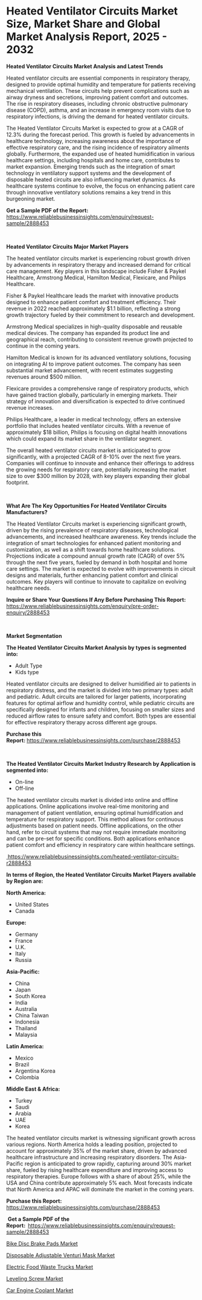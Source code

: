 <p><h1>Heated Ventilator Circuits Market Size, Market Share and Global Market Analysis Report, 2025 - 2032</h1></p><p><strong>Heated Ventilator Circuits Market Analysis and Latest Trends</strong></p>
<p><p>Heated ventilator circuits are essential components in respiratory therapy, designed to provide optimal humidity and temperature for patients receiving mechanical ventilation. These circuits help prevent complications such as airway dryness and secretions, improving patient comfort and outcomes. The rise in respiratory diseases, including chronic obstructive pulmonary disease (COPD), asthma, and an increase in emergency room visits due to respiratory infections, is driving the demand for heated ventilator circuits.</p><p>The Heated Ventilator Circuits Market is expected to grow at a CAGR of 12.3% during the forecast period. This growth is fueled by advancements in healthcare technology, increasing awareness about the importance of effective respiratory care, and the rising incidence of respiratory ailments globally. Furthermore, the expanded use of heated humidification in various healthcare settings, including hospitals and home care, contributes to market expansion. Emerging trends such as the integration of smart technology in ventilatory support systems and the development of disposable heated circuits are also influencing market dynamics. As healthcare systems continue to evolve, the focus on enhancing patient care through innovative ventilatory solutions remains a key trend in this burgeoning market.</p></p>
<p><strong>Get a Sample PDF of the Report:&nbsp;</strong> <a href="https://www.reliablebusinessinsights.com/enquiry/request-sample/2888453?utm_campaign=1847&utm_medium=2&utm_source=Github&utm_content=ia&utm_term=14032025&utm_id=heated-ventilator-circuits">https://www.reliablebusinessinsights.com/enquiry/request-sample/2888453</a></p>
<p>&nbsp;</p>
<p><strong>Heated Ventilator Circuits Major Market Players</strong></p>
<p><p>The heated ventilator circuits market is experiencing robust growth driven by advancements in respiratory therapy and increased demand for critical care management. Key players in this landscape include Fisher & Paykel Healthcare, Armstrong Medical, Hamilton Medical, Flexicare, and Philips Healthcare.</p><p>Fisher & Paykel Healthcare leads the market with innovative products designed to enhance patient comfort and treatment efficiency. Their revenue in 2022 reached approximately $1.1 billion, reflecting a strong growth trajectory fueled by their commitment to research and development.</p><p>Armstrong Medical specializes in high-quality disposable and reusable medical devices. The company has expanded its product line and geographical reach, contributing to consistent revenue growth projected to continue in the coming years.</p><p>Hamilton Medical is known for its advanced ventilatory solutions, focusing on integrating AI to improve patient outcomes. The company has seen substantial market advancement, with recent estimates suggesting revenues around $500 million.</p><p>Flexicare provides a comprehensive range of respiratory products, which have gained traction globally, particularly in emerging markets. Their strategy of innovation and diversification is expected to drive continued revenue increases.</p><p>Philips Healthcare, a leader in medical technology, offers an extensive portfolio that includes heated ventilator circuits. With a revenue of approximately $18 billion, Philips is focusing on digital health innovations which could expand its market share in the ventilator segment.</p><p>The overall heated ventilator circuits market is anticipated to grow significantly, with a projected CAGR of 8-10% over the next five years. Companies will continue to innovate and enhance their offerings to address the growing needs for respiratory care, potentially increasing the market size to over $300 million by 2028, with key players expanding their global footprint.</p></p>
<p>&nbsp;</p>
<p><strong>What Are The Key Opportunities For Heated Ventilator Circuits Manufacturers?</strong></p>
<p><p>The Heated Ventilator Circuits market is experiencing significant growth, driven by the rising prevalence of respiratory diseases, technological advancements, and increased healthcare awareness. Key trends include the integration of smart technologies for enhanced patient monitoring and customization, as well as a shift towards home healthcare solutions. Projections indicate a compound annual growth rate (CAGR) of over 5% through the next five years, fueled by demand in both hospital and home care settings. The market is expected to evolve with improvements in circuit designs and materials, further enhancing patient comfort and clinical outcomes. Key players will continue to innovate to capitalize on evolving healthcare needs.</p></p>
<p><strong>Inquire or Share Your Questions If Any Before Purchasing This Report:</strong> <a href="https://www.reliablebusinessinsights.com/enquiry/pre-order-enquiry/2888453?utm_campaign=1847&utm_medium=2&utm_source=Github&utm_content=ia&utm_term=14032025&utm_id=heated-ventilator-circuits">https://www.reliablebusinessinsights.com/enquiry/pre-order-enquiry/2888453</a></p>
<p>&nbsp;</p>
<p><strong>Market Segmentation</strong></p>
<p><strong>The Heated Ventilator Circuits Market Analysis by types is segmented into:</strong></p>
<p><ul><li>Adult Type</li><li>Kids type</li></ul></p>
<p><p>Heated ventilator circuits are designed to deliver humidified air to patients in respiratory distress, and the market is divided into two primary types: adult and pediatric. Adult circuits are tailored for larger patients, incorporating features for optimal airflow and humidity control, while pediatric circuits are specifically designed for infants and children, focusing on smaller sizes and reduced airflow rates to ensure safety and comfort. Both types are essential for effective respiratory therapy across different age groups.</p></p>
<p><strong>Purchase this Report:&nbsp;</strong><a href="https://www.reliablebusinessinsights.com/purchase/2888453?utm_campaign=1847&utm_medium=2&utm_source=Github&utm_content=ia&utm_term=14032025&utm_id=heated-ventilator-circuits">https://www.reliablebusinessinsights.com/purchase/2888453</a></p>
<p>&nbsp;</p>
<p><strong>The Heated Ventilator Circuits Market Industry Research by Application is segmented into:</strong></p>
<p><ul><li>On-line</li><li>Off-line</li></ul></p>
<p><p>The heated ventilator circuits market is divided into online and offline applications. Online applications involve real-time monitoring and management of patient ventilation, ensuring optimal humidification and temperature for respiratory support. This method allows for continuous adjustments based on patient needs. Offline applications, on the other hand, refer to circuit systems that may not require immediate monitoring and can be pre-set for specific conditions. Both applications enhance patient comfort and efficiency in respiratory care within healthcare settings.</p></p>
<p><a href="https://www.reliablebusinessinsights.com/heated-ventilator-circuits-r2888453?utm_campaign=1847&utm_medium=2&utm_source=Github&utm_content=ia&utm_term=14032025&utm_id=heated-ventilator-circuits">&nbsp;https://www.reliablebusinessinsights.com/heated-ventilator-circuits-r2888453</a></p>
<p><strong>In terms of Region, the Heated Ventilator Circuits Market Players available by Region are:</strong></p>
<p>
    <p> <strong> North America: </strong>
        <ul>
            <li>United States</li>
            <li>Canada</li>
        </ul>
        </p> 
    <p> <strong> Europe: </strong>
        <ul>
            <li>Germany</li>
            <li>France</li>
            <li>U.K.</li>
            <li>Italy</li>
            <li>Russia</li>
        </ul>
        </p> 
    <p> <strong> Asia-Pacific: </strong>
        <ul>
            <li>China</li>
            <li>Japan</li>
            <li>South Korea</li>
            <li>India</li>
            <li>Australia</li>
            <li>China Taiwan</li>
            <li>Indonesia</li>
            <li>Thailand</li>
            <li>Malaysia</li>
        </ul>
        </p> 
    <p> <strong> Latin America: </strong>
        <ul>
            <li>Mexico</li>
            <li>Brazil</li>
            <li>Argentina Korea</li>
            <li>Colombia</li>
        </ul>
        </p> 
    <p> <strong> Middle East & Africa: </strong>
        <ul>
            <li>Turkey</li>
            <li>Saudi</li>
            <li>Arabia</li>
            <li>UAE</li>
            <li>Korea</li>
        </ul>
    </p>
    </p>
<p><p>The heated ventilator circuits market is witnessing significant growth across various regions. North America holds a leading position, projected to account for approximately 35% of the market share, driven by advanced healthcare infrastructure and increasing respiratory disorders. The Asia-Pacific region is anticipated to grow rapidly, capturing around 30% market share, fueled by rising healthcare expenditure and improving access to respiratory therapies. Europe follows with a share of about 25%, while the USA and China contribute approximately 5% each. Most forecasts indicate that North America and APAC will dominate the market in the coming years.</p></p>
<p><strong>Purchase this Report: </strong><a href="https://www.reliablebusinessinsights.com/purchase/2888453?utm_campaign=1847&utm_medium=2&utm_source=Github&utm_content=ia&utm_term=14032025&utm_id=heated-ventilator-circuits">https://www.reliablebusinessinsights.com/purchase/2888453</a></p>
<p>&nbsp;<strong>Get a Sample PDF of the Report:&nbsp;&nbsp;</strong><a href="https://www.reliablebusinessinsights.com/enquiry/request-sample/2888453?utm_campaign=1847&utm_medium=2&utm_source=Github&utm_content=ia&utm_term=14032025&utm_id=heated-ventilator-circuits">https://www.reliablebusinessinsights.com/enquiry/request-sample/2888453</a></p>
<p><strong></strong></p>
<p><p><a href="https://github.com/kitkaeberz5z/Market-Research-Report-List-1/blob/main/bike-disc-brake-pads-market.md?utm_campaign=1847&utm_medium=2&utm_source=Github&utm_content=ia&utm_term=14032025&utm_id=heated-ventilator-circuits">Bike Disc Brake Pads Market</a></p><p><a href="https://github.com/snelldimkeod/Market-Research-Report-List-1/blob/main/disposable-adjustable-venturi-mask-market.md?utm_campaign=1847&utm_medium=2&utm_source=Github&utm_content=ia&utm_term=14032025&utm_id=heated-ventilator-circuits">Disposable Adjustable Venturi Mask Market</a></p><p><a href="https://github.com/edriceakeime/Market-Research-Report-List-1/blob/main/electric-food-waste-trucks-market.md?utm_campaign=1847&utm_medium=2&utm_source=Github&utm_content=ia&utm_term=14032025&utm_id=heated-ventilator-circuits">Electric Food Waste Trucks Market</a></p><p><a href="https://github.com/seppelharjap/Market-Research-Report-List-1/blob/main/leveling-screw-market.md?utm_campaign=1847&utm_medium=2&utm_source=Github&utm_content=ia&utm_term=14032025&utm_id=heated-ventilator-circuits">Leveling Screw Market</a></p><p><a href="https://github.com/gakpasulgun/Market-Research-Report-List-1/blob/main/car-engine-coolant-market.md?utm_campaign=1847&utm_medium=2&utm_source=Github&utm_content=ia&utm_term=14032025&utm_id=heated-ventilator-circuits">Car Engine Coolant Market</a></p></p>